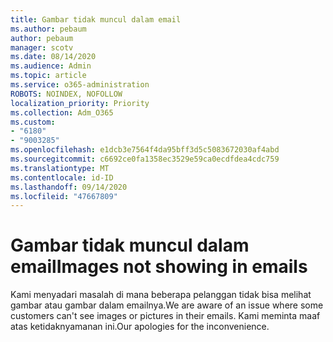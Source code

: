 ```yaml
---
title: Gambar tidak muncul dalam email
ms.author: pebaum
author: pebaum
manager: scotv
ms.date: 08/14/2020
ms.audience: Admin
ms.topic: article
ms.service: o365-administration
ROBOTS: NOINDEX, NOFOLLOW
localization_priority: Priority
ms.collection: Adm_O365
ms.custom:
- "6180"
- "9003285"
ms.openlocfilehash: e1dcb3e7564f4da95bff3d5c5083672030af4abd
ms.sourcegitcommit: c6692ce0fa1358ec3529e59ca0ecdfdea4cdc759
ms.translationtype: MT
ms.contentlocale: id-ID
ms.lasthandoff: 09/14/2020
ms.locfileid: "47667809"
---
```

# <a name="images-not-showing-in-emails"></a><span data-ttu-id="568e6-102">Gambar tidak muncul dalam email</span><span class="sxs-lookup"><span data-stu-id="568e6-102">Images not showing in emails</span></span>

<span data-ttu-id="568e6-103">Kami menyadari masalah di mana beberapa pelanggan tidak bisa melihat gambar atau gambar dalam emailnya.</span><span class="sxs-lookup"><span data-stu-id="568e6-103">We are aware of an issue where some customers can't see images or pictures in their emails.</span></span> <span data-ttu-id="568e6-104">Kami meminta maaf atas ketidaknyamanan ini.</span><span class="sxs-lookup"><span data-stu-id="568e6-104">Our apologies for the inconvenience.</span></span>